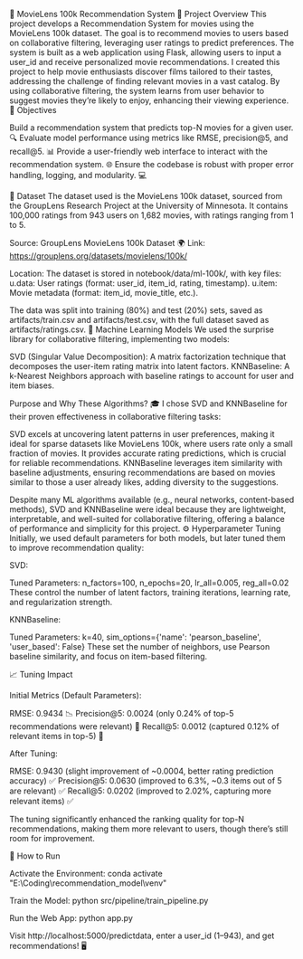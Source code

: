 🎥 MovieLens 100k Recommendation System
🌟 Project Overview
This project develops a Recommendation System for movies using the MovieLens 100k dataset. The goal is to recommend movies to users based on collaborative filtering, leveraging user ratings to predict preferences. The system is built as a web application using Flask, allowing users to input a user_id and receive personalized movie recommendations.
I created this project to help movie enthusiasts discover films tailored to their tastes, addressing the challenge of finding relevant movies in a vast catalog. By using collaborative filtering, the system learns from user behavior to suggest movies they’re likely to enjoy, enhancing their viewing experience.
🎯 Objectives

Build a recommendation system that predicts top-N movies for a given user. 🔍
Evaluate model performance using metrics like RMSE, precision@5, and recall@5. 📊
Provide a user-friendly web interface to interact with the recommendation system. 🌐
Ensure the codebase is robust with proper error handling, logging, and modularity. 💻

📂 Dataset
The dataset used is the MovieLens 100k dataset, sourced from the GroupLens Research Project at the University of Minnesota. It contains 100,000 ratings from 943 users on 1,682 movies, with ratings ranging from 1 to 5.

Source: GroupLens MovieLens 100k Dataset 🌍
Link: https://grouplens.org/datasets/movielens/100k/


Location: The dataset is stored in notebook/data/ml-100k/, with key files:
u.data: User ratings (format: user_id, item_id, rating, timestamp).
u.item: Movie metadata (format: item_id, movie_title, etc.).



The data was split into training (80%) and test (20%) sets, saved as artifacts/train.csv and artifacts/test.csv, with the full dataset saved as artifacts/ratings.csv.
🤖 Machine Learning Models
We used the surprise library for collaborative filtering, implementing two models:

SVD (Singular Value Decomposition): A matrix factorization technique that decomposes the user-item rating matrix into latent factors.
KNNBaseline: A k-Nearest Neighbors approach with baseline ratings to account for user and item biases.

Purpose and Why These Algorithms? 🎓
I chose SVD and KNNBaseline for their proven effectiveness in collaborative filtering tasks:

SVD excels at uncovering latent patterns in user preferences, making it ideal for sparse datasets like MovieLens 100k, where users rate only a small fraction of movies. It provides accurate rating predictions, which is crucial for reliable recommendations.
KNNBaseline leverages item similarity with baseline adjustments, ensuring recommendations are based on movies similar to those a user already likes, adding diversity to the suggestions.

Despite many ML algorithms available (e.g., neural networks, content-based methods), SVD and KNNBaseline were ideal because they are lightweight, interpretable, and well-suited for collaborative filtering, offering a balance of performance and simplicity for this project.
⚙️ Hyperparameter Tuning
Initially, we used default parameters for both models, but later tuned them to improve recommendation quality:

SVD:

Tuned Parameters: n_factors=100, n_epochs=20, lr_all=0.005, reg_all=0.02
These control the number of latent factors, training iterations, learning rate, and regularization strength.


KNNBaseline:

Tuned Parameters: k=40, sim_options={'name': 'pearson_baseline', 'user_based': False}
These set the number of neighbors, use Pearson baseline similarity, and focus on item-based filtering.



📈 Tuning Impact

Initial Metrics (Default Parameters):

RMSE: 0.9434 📉
Precision@5: 0.0024 (only 0.24% of top-5 recommendations were relevant) 🚫
Recall@5: 0.0012 (captured 0.12% of relevant items in top-5) 🚫


After Tuning:

RMSE: 0.9430 (slight improvement of ~0.0004, better rating prediction accuracy) ✅
Precision@5: 0.0630 (improved to 6.3%, ~0.3 items out of 5 are relevant) ✅
Recall@5: 0.0202 (improved to 2.02%, capturing more relevant items) ✅



The tuning significantly enhanced the ranking quality for top-N recommendations, making them more relevant to users, though there’s still room for improvement.

🚀 How to Run

Activate the Environment:
conda activate "E:\Coding\recommendation_model\venv"


Train the Model:
python src/pipeline/train_pipeline.py


Run the Web App:
python app.py


Visit http://localhost:5000/predictdata, enter a user_id (1–943), and get recommendations! 🖥️



